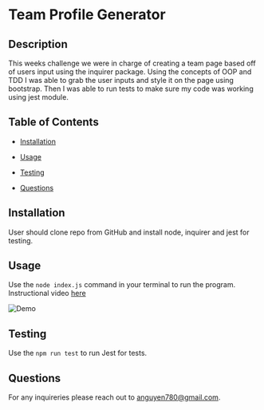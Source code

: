 # Team Profile Generator

## Description 

This weeks challenge we were in charge of creating a team page based off of users input using the inquirer package. Using the concepts of OOP and TDD I was able to grab the user inputs and style it on the page using bootstrap. Then I was able to run tests to make sure my code was working using jest module.

## Table of Contents

* [Installation](#installation)

* [Usage](#usage)

* [Testing](#testing)

* [Questions](#questions)

## Installation

User should clone repo from GitHub and install node, inquirer and jest for testing. 

## Usage

Use the `node index.js` command in your terminal to run the program. Instructional video [here](https://drive.google.com/file/d/1Ha1vFrs4uJQmTLgigtoT_l-OjCYlpeAV/view)

![Demo](./assets/demo.gif)

## Testing

Use the `npm run test` to run Jest for tests.

## Questions 

For any inquireries please reach out to anguyen780@gmail.com.